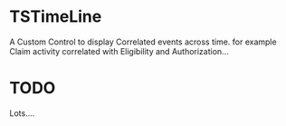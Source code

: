 # TSTimeLine
A Custom Control to display Correlated events across time. for example Claim activity correlated with Eligibility and Authorization...

# TODO
Lots....
